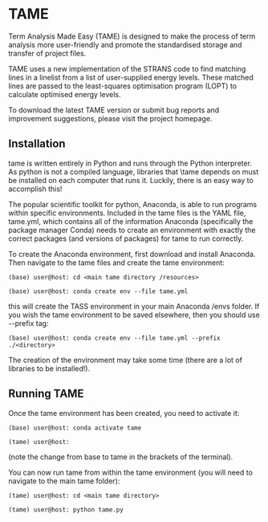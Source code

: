 # TAME

Term Analysis Made Easy (TAME) is designed to make the process of term analysis more user-friendly and promote the standardised storage and transfer of project files.
        
TAME uses a new implementation of the STRANS code to find matching lines in a linelist from a list of user-supplied energy levels. These matched lines are passed to the least-squares optimisation program (LOPT) to calculate optimised energy levels.
        
To download the latest TAME version or submit bug reports and improvement suggestions, please visit the project homepage. 

## Installation

tame is written entirely in Python and runs through the Python interpreter. As python is not a compiled language, libraries that \tame depends on must be installed on each computer that runs it. Luckily, there is an easy way to accomplish this! 

The popular scientific toolkit for python, Anaconda, is able to run programs within specific environments. Included in the tame files is the YAML file, tame.yml, which contains all of the information Anaconda (specifically the package manager Conda) needs to create an environment with exactly the correct packages (and versions of packages) for tame to run correctly.

To create the Anaconda environment, first download and install Anaconda. Then navigate to the tame files and create the tame environment:

`(base) user@host: cd <main tame directory /resources>`

`(base) user@host: conda create env --file tame.yml`

this will create the TASS environment in your main Anaconda /envs folder. If you wish the tame environment to be saved elsewhere, then you should use --prefix tag:

`(base) user@host: conda create env --file tame.yml --prefix ./<directory>`

The creation of the environment may take some time (there are a lot of libraries to be installed!).

## Running TAME

Once the tame environment has been created, you need to activate it:

`(base) user@host: conda activate tame`

`(tame) user@host: `

(note the change from base to tame in the brackets of the terminal).

You can now run tame from within the tame environment (you will need to navigate to the main tame folder):

`(tame) user@host: cd <main tame directory>`

`(tame) user@host: python tame.py`
